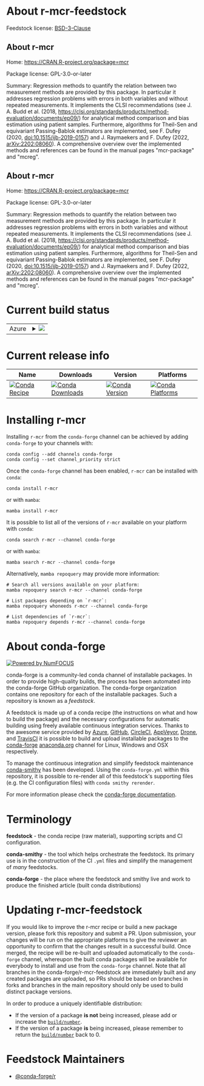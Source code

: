 About r-mcr-feedstock
=====================

Feedstock license: [BSD-3-Clause](https://github.com/conda-forge/r-mcr-feedstock/blob/main/LICENSE.txt)


About r-mcr
-----------

Home: https://CRAN.R-project.org/package=mcr

Package license: GPL-3.0-or-later

Summary: Regression methods to quantify the relation between two measurement methods are provided by this package. In particular it addresses regression problems with errors in both variables and without repeated measurements. It implements the CLSI recommendations (see J. A. Budd et al. (2018, <https://clsi.org/standards/products/method-evaluation/documents/ep09/>) for analytical method comparison and bias estimation using patient samples. Furthermore, algorithms for Theil-Sen and equivariant Passing-Bablok estimators are implemented, see F. Dufey (2020, <doi:10.1515/ijb-2019-0157>) and J. Raymaekers and F. Dufey (2022, <arXiv:2202:08060>). A comprehensive overview over the implemented methods and references can be found in the manual pages "mcr-package" and "mcreg".

About r-mcr
-----------

Home: https://CRAN.R-project.org/package=mcr

Package license: GPL-3.0-or-later

Summary: Regression methods to quantify the relation between two measurement methods are provided by this package. In particular it addresses regression problems with errors in both variables and without repeated measurements. It implements the CLSI recommendations (see J. A. Budd et al. (2018, <https://clsi.org/standards/products/method-evaluation/documents/ep09/>) for analytical method comparison and bias estimation using patient samples. Furthermore, algorithms for Theil-Sen and equivariant Passing-Bablok estimators are implemented, see F. Dufey (2020, <doi:10.1515/ijb-2019-0157>) and J. Raymaekers and F. Dufey (2022, <arXiv:2202:08060>). A comprehensive overview over the implemented methods and references can be found in the manual pages "mcr-package" and "mcreg".

Current build status
====================


<table>
    
  <tr>
    <td>Azure</td>
    <td>
      <details>
        <summary>
          <a href="https://dev.azure.com/conda-forge/feedstock-builds/_build/latest?definitionId=23787&branchName=main">
            <img src="https://dev.azure.com/conda-forge/feedstock-builds/_apis/build/status/r-mcr-feedstock?branchName=main">
          </a>
        </summary>
        <table>
          <thead><tr><th>Variant</th><th>Status</th></tr></thead>
          <tbody><tr>
              <td>linux_64_r_base4.4</td>
              <td>
                <a href="https://dev.azure.com/conda-forge/feedstock-builds/_build/latest?definitionId=23787&branchName=main">
                  <img src="https://dev.azure.com/conda-forge/feedstock-builds/_apis/build/status/r-mcr-feedstock?branchName=main&jobName=linux&configuration=linux%20linux_64_r_base4.4" alt="variant">
                </a>
              </td>
            </tr><tr>
              <td>linux_64_r_base4.5</td>
              <td>
                <a href="https://dev.azure.com/conda-forge/feedstock-builds/_build/latest?definitionId=23787&branchName=main">
                  <img src="https://dev.azure.com/conda-forge/feedstock-builds/_apis/build/status/r-mcr-feedstock?branchName=main&jobName=linux&configuration=linux%20linux_64_r_base4.5" alt="variant">
                </a>
              </td>
            </tr><tr>
              <td>osx_64_r_base4.4</td>
              <td>
                <a href="https://dev.azure.com/conda-forge/feedstock-builds/_build/latest?definitionId=23787&branchName=main">
                  <img src="https://dev.azure.com/conda-forge/feedstock-builds/_apis/build/status/r-mcr-feedstock?branchName=main&jobName=osx&configuration=osx%20osx_64_r_base4.4" alt="variant">
                </a>
              </td>
            </tr><tr>
              <td>osx_64_r_base4.5</td>
              <td>
                <a href="https://dev.azure.com/conda-forge/feedstock-builds/_build/latest?definitionId=23787&branchName=main">
                  <img src="https://dev.azure.com/conda-forge/feedstock-builds/_apis/build/status/r-mcr-feedstock?branchName=main&jobName=osx&configuration=osx%20osx_64_r_base4.5" alt="variant">
                </a>
              </td>
            </tr><tr>
              <td>win_64_r_base4.4</td>
              <td>
                <a href="https://dev.azure.com/conda-forge/feedstock-builds/_build/latest?definitionId=23787&branchName=main">
                  <img src="https://dev.azure.com/conda-forge/feedstock-builds/_apis/build/status/r-mcr-feedstock?branchName=main&jobName=win&configuration=win%20win_64_r_base4.4" alt="variant">
                </a>
              </td>
            </tr><tr>
              <td>win_64_r_base4.5</td>
              <td>
                <a href="https://dev.azure.com/conda-forge/feedstock-builds/_build/latest?definitionId=23787&branchName=main">
                  <img src="https://dev.azure.com/conda-forge/feedstock-builds/_apis/build/status/r-mcr-feedstock?branchName=main&jobName=win&configuration=win%20win_64_r_base4.5" alt="variant">
                </a>
              </td>
            </tr>
          </tbody>
        </table>
      </details>
    </td>
  </tr>
</table>

Current release info
====================

| Name | Downloads | Version | Platforms |
| --- | --- | --- | --- |
| [![Conda Recipe](https://img.shields.io/badge/recipe-r--mcr-green.svg)](https://anaconda.org/conda-forge/r-mcr) | [![Conda Downloads](https://img.shields.io/conda/dn/conda-forge/r-mcr.svg)](https://anaconda.org/conda-forge/r-mcr) | [![Conda Version](https://img.shields.io/conda/vn/conda-forge/r-mcr.svg)](https://anaconda.org/conda-forge/r-mcr) | [![Conda Platforms](https://img.shields.io/conda/pn/conda-forge/r-mcr.svg)](https://anaconda.org/conda-forge/r-mcr) |

Installing r-mcr
================

Installing `r-mcr` from the `conda-forge` channel can be achieved by adding `conda-forge` to your channels with:

```
conda config --add channels conda-forge
conda config --set channel_priority strict
```

Once the `conda-forge` channel has been enabled, `r-mcr` can be installed with `conda`:

```
conda install r-mcr
```

or with `mamba`:

```
mamba install r-mcr
```

It is possible to list all of the versions of `r-mcr` available on your platform with `conda`:

```
conda search r-mcr --channel conda-forge
```

or with `mamba`:

```
mamba search r-mcr --channel conda-forge
```

Alternatively, `mamba repoquery` may provide more information:

```
# Search all versions available on your platform:
mamba repoquery search r-mcr --channel conda-forge

# List packages depending on `r-mcr`:
mamba repoquery whoneeds r-mcr --channel conda-forge

# List dependencies of `r-mcr`:
mamba repoquery depends r-mcr --channel conda-forge
```


About conda-forge
=================

[![Powered by
NumFOCUS](https://img.shields.io/badge/powered%20by-NumFOCUS-orange.svg?style=flat&colorA=E1523D&colorB=007D8A)](https://numfocus.org)

conda-forge is a community-led conda channel of installable packages.
In order to provide high-quality builds, the process has been automated into the
conda-forge GitHub organization. The conda-forge organization contains one repository
for each of the installable packages. Such a repository is known as a *feedstock*.

A feedstock is made up of a conda recipe (the instructions on what and how to build
the package) and the necessary configurations for automatic building using freely
available continuous integration services. Thanks to the awesome service provided by
[Azure](https://azure.microsoft.com/en-us/services/devops/), [GitHub](https://github.com/),
[CircleCI](https://circleci.com/), [AppVeyor](https://www.appveyor.com/),
[Drone](https://cloud.drone.io/welcome), and [TravisCI](https://travis-ci.com/)
it is possible to build and upload installable packages to the
[conda-forge](https://anaconda.org/conda-forge) [anaconda.org](https://anaconda.org/)
channel for Linux, Windows and OSX respectively.

To manage the continuous integration and simplify feedstock maintenance
[conda-smithy](https://github.com/conda-forge/conda-smithy) has been developed.
Using the ``conda-forge.yml`` within this repository, it is possible to re-render all of
this feedstock's supporting files (e.g. the CI configuration files) with ``conda smithy rerender``.

For more information please check the [conda-forge documentation](https://conda-forge.org/docs/).

Terminology
===========

**feedstock** - the conda recipe (raw material), supporting scripts and CI configuration.

**conda-smithy** - the tool which helps orchestrate the feedstock.
                   Its primary use is in the construction of the CI ``.yml`` files
                   and simplify the management of *many* feedstocks.

**conda-forge** - the place where the feedstock and smithy live and work to
                  produce the finished article (built conda distributions)


Updating r-mcr-feedstock
========================

If you would like to improve the r-mcr recipe or build a new
package version, please fork this repository and submit a PR. Upon submission,
your changes will be run on the appropriate platforms to give the reviewer an
opportunity to confirm that the changes result in a successful build. Once
merged, the recipe will be re-built and uploaded automatically to the
`conda-forge` channel, whereupon the built conda packages will be available for
everybody to install and use from the `conda-forge` channel.
Note that all branches in the conda-forge/r-mcr-feedstock are
immediately built and any created packages are uploaded, so PRs should be based
on branches in forks and branches in the main repository should only be used to
build distinct package versions.

In order to produce a uniquely identifiable distribution:
 * If the version of a package **is not** being increased, please add or increase
   the [``build/number``](https://docs.conda.io/projects/conda-build/en/latest/resources/define-metadata.html#build-number-and-string).
 * If the version of a package **is** being increased, please remember to return
   the [``build/number``](https://docs.conda.io/projects/conda-build/en/latest/resources/define-metadata.html#build-number-and-string)
   back to 0.

Feedstock Maintainers
=====================

* [@conda-forge/r](https://github.com/orgs/conda-forge/teams/r/)

